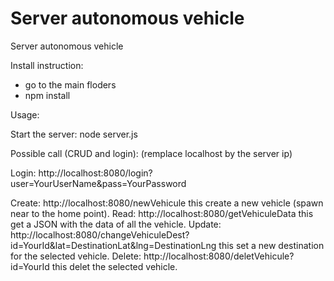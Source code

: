 # Server autonomous vehicle
Server autonomous vehicle

Install instruction:

- go to the main floders
- npm install


Usage:

Start the server: node server.js

Possible call (CRUD and login):
(remplace localhost by the server ip)

Login: http://localhost:8080/login?user=YourUserName&pass=YourPassword

Create: http://localhost:8080/newVehicule this create a new vehicle (spawn near to the home point).
Read: http://localhost:8080/getVehiculeData this get a JSON with the data of all the vehicle.
Update: http://localhost:8080/changeVehiculeDest?id=YourId&lat=DestinationLat&lng=DestinationLng this set a new destination for the selected vehicle.
Delete: http://localhost:8080/deletVehicule?id=YourId this delet the selected vehicle. 


